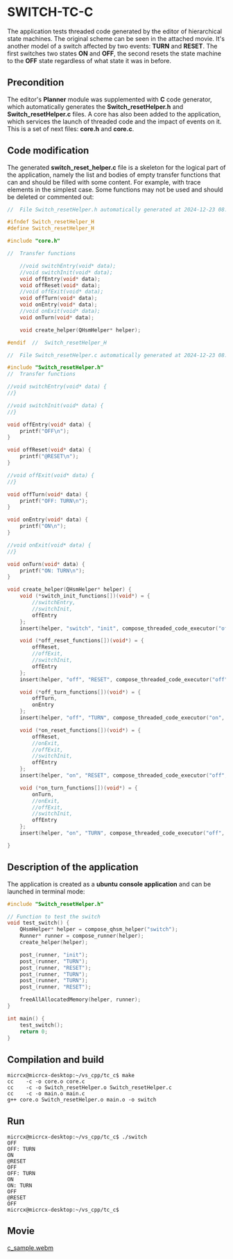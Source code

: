 # SWITCH-TC-C

The application tests threaded code generated by the editor of hierarchical state machines. The original scheme can be seen in the attached movie. It's another model of a switch affected by two events: __TURN__ and __RESET__. The first switches two states __ON__ and __OFF__, the second resets the state machine to the __OFF__ state regardless of what state it was in before.

## Precondition

The editor's __Planner__ module was supplemented with __C__ code generator, which automatically generates the __Switch_resetHelper.h__ and __Switch_resetHelper.c__ files. A core has also been added to the application, which services the launch of threaded code and the impact of events on it. This is a set of next files: __core.h__ and __core.c__.

## Code modification

The generated __switch_reset_helper.c__ file is a skeleton for the logical part of the application, namely the list and bodies of empty transfer functions that can and should be filled with some content. For example, with trace elements in the simplest case. Some functions may not be used and should be deleted or commented out:

```c
//	File Switch_resetHelper.h automatically generated at 2024-12-23 08:21:34

#ifndef Switch_resetHelper_H
#define Switch_resetHelper_H

#include "core.h"

//	Transfer functions

	//void switchEntry(void* data);
	//void switchInit(void* data);
	void offEntry(void* data);
	void offReset(void* data);
	//void offExit(void* data);
	void offTurn(void* data);
	void onEntry(void* data);
	//void onExit(void* data);
	void onTurn(void* data);

	void create_helper(QHsmHelper* helper);

#endif	//	Switch_resetHelper_H

```

```c
//	File Switch_resetHelper.c automatically generated at 2024-12-23 08:21:33

#include "Switch_resetHelper.h"
//	Transfer functions

//void switchEntry(void* data) {
//}

//void switchInit(void* data) {
//}

void offEntry(void* data) {
	printf("OFF\n");
}

void offReset(void* data) {
	printf("@RESET\n");
}

//void offExit(void* data) {
//}

void offTurn(void* data) {
	printf("OFF: TURN\n");
}

void onEntry(void* data) {
	printf("ON\n");
}

//void onExit(void* data) {
//}

void onTurn(void* data) {
	printf("ON: TURN\n");
}

void create_helper(QHsmHelper* helper) {
	void (*switch_init_functions[])(void*) = {
		//switchEntry,
		//switchInit,
		offEntry
	};
	insert(helper, "switch", "init", compose_threaded_code_executor("off", switch_init_functions, ARRAY_SIZE(switch_init_functions)));

	void (*off_reset_functions[])(void*) = {
		offReset,
		//offExit,
		//switchInit,
		offEntry
	};
	insert(helper, "off", "RESET", compose_threaded_code_executor("off", off_reset_functions, ARRAY_SIZE(off_reset_functions)));

	void (*off_turn_functions[])(void*) = {
		offTurn,
		onEntry
	};
	insert(helper, "off", "TURN", compose_threaded_code_executor("on", off_turn_functions, ARRAY_SIZE(off_turn_functions)));

	void (*on_reset_functions[])(void*) = {
		offReset,
		//onExit,
		//offExit,
		//switchInit,
		offEntry
	};
	insert(helper, "on", "RESET", compose_threaded_code_executor("off", on_reset_functions, ARRAY_SIZE(on_reset_functions)));

	void (*on_turn_functions[])(void*) = {
		onTurn,
		//onExit,
		//offExit,
		//switchInit,
		offEntry
	};
	insert(helper, "on", "TURN", compose_threaded_code_executor("off", on_turn_functions, ARRAY_SIZE(on_turn_functions)));

}

```
## Description of the application

The application is created as a __ubuntu__ __console application__ and can be launched in terminal mode:

```c
#include "Switch_resetHelper.h"

// Function to test the switch
void test_switch() {
    QHsmHelper* helper = compose_qhsm_helper("switch");
    Runner* runner = compose_runner(helper);
    create_helper(helper);

    post_(runner, "init");
    post_(runner, "TURN");
    post_(runner, "RESET");
    post_(runner, "TURN");
    post_(runner, "TURN");
    post_(runner, "RESET");

    freeAllAllocatedMemory(helper, runner);
}

int main() {
    test_switch();
    return 0;
}

```
## Compilation and build
```
micrcx@micrcx-desktop:~/vs_cpp/tc_c$ make
cc    -c -o core.o core.c
cc    -c -o Switch_resetHelper.o Switch_resetHelper.c
cc    -c -o main.o main.c
g++ core.o Switch_resetHelper.o main.o -o switch
```

## Run
```
micrcx@micrcx-desktop:~/vs_cpp/tc_c$ ./switch
OFF
OFF: TURN
ON
@RESET
OFF
OFF: TURN
ON
ON: TURN
OFF
@RESET
OFF
micrcx@micrcx-desktop:~/vs_cpp/tc_c$ 
```

## Movie

[c_sample.webm](https://github.com/user-attachments/assets/fa6ce062-e931-4059-9d1d-28c09f1f9b9f)



